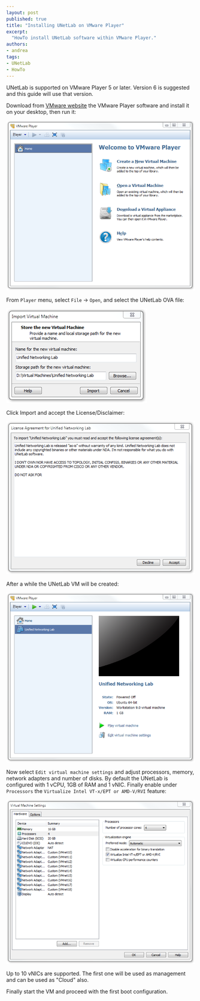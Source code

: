 ```yaml
---
layout: post
published: true
title: "Installing UNetLab on VMware Player"
excerpt:
  "HowTo install UNetLab software within VMware Player."
authors:
- andrea
tags:
- UNetLab
- HowTo
---
```

UNetLab is supported on VMware Player 5 or later. Version 6 is suggested and this guide will use that version.

Download from [VMware website]("http://www.vmware.com/products/player/?src=vmw_so_vex_adain_773 "VMware Player Pro") the VMware Player software and install it on your desktop, then run it:

![VMware Player home](/images/posts/2014/10/player-1.png "VMware Player home")

From `Player` menu, select `File` -> `Open`, and select the UNetLab OVA file:

![VMware Player add VM](/images/posts/2014/10/player-2.png "VMware Player add VM")

Click Import and accept the License/Disclaimer:

![UNetLab afreement](/images/posts/2014/10/player-3.png "UNetLab agreement")

After a while the UNetLab VM will be created:

![UNetLab VM](/images/posts/2014/10/player-4.png "UNetLab VM")

Now select `Edit virtual machine settings` and adjust processors, memory, network adapters and number of disks. By default the UNetLab is configured with 1 vCPU, 1GB of RAM and 1 vNIC. Finally enable under `Processors` the `Virtualize Intel VT-x/EPT or AMD-V/RVI` feature:

![UNetLab edit VM settings](/images/posts/2014/10/player-5.png "UNetLab edit VM settings")

Up to 10 vNICs are supported. The first one will be used as management and can be used as "Cloud" also.

Finally start the VM and proceed with the first boot configuration.
